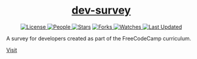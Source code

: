 <div align = "center">

<h1><a href="https://2kabhishek.github.io/dev-survey">dev-survey</a></h1>

<a href="https://github.com/2KAbhishek/dev-survey/blob/main/LICENSE">
<img alt="License" src="https://img.shields.io/github/license/2kabhishek/dev-survey?style=flat&color=eee&label="> </a>

<a href="https://github.com/2KAbhishek/dev-survey/graphs/contributors">
<img alt="People" src="https://img.shields.io/github/contributors/2kabhishek/dev-survey?style=flat&color=ffaaf2&label=People"> </a>

<a href="https://github.com/2KAbhishek/dev-survey/stargazers">
<img alt="Stars" src="https://img.shields.io/github/stars/2kabhishek/dev-survey?style=flat&color=98c379&label=Stars"></a>

<a href="https://github.com/2KAbhishek/dev-survey/network/members">
<img alt="Forks" src="https://img.shields.io/github/forks/2kabhishek/dev-survey?style=flat&color=66a8e0&label=Forks"> </a>

<a href="https://github.com/2KAbhishek/dev-survey/watchers">
<img alt="Watches" src="https://img.shields.io/github/watchers/2kabhishek/dev-survey?style=flat&color=f5d08b&label=Watches"> </a>

<a href="https://github.com/2KAbhishek/dev-survey/pulse">
<img alt="Last Updated" src="https://img.shields.io/github/last-commit/2kabhishek/dev-survey?style=flat&color=e06c75&label="> </a>

</div>

A survey for developers created as part of the FreeCodeCamp curriculum.

[Visit](https://2kabhishek.github.io/dev-survey)
